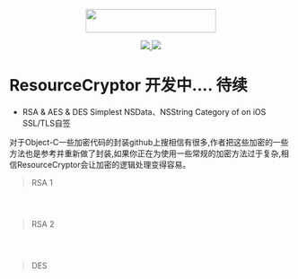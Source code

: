 
<p align="center">
<img src="https://github.com/JadenTeng/ResourceCryptor/blob/master/banner.jpg" width="232" height="42"/>
</p>

<p align="center">
<a href="https://github.com/JadenTeng/ResourceCryptor">
<img src="https://travis-ci.com/JadenTeng/ResourceCryptor.svg?branch=master">
</a>
   <a href="https://github.com/JadenTeng/ResourceCryptor">
<img src="https://codecov.io/gh/JadenTeng/ResourceCryptor/branch/master/graph/badge.svg">
</a>

</P>



# ResourceCryptor 开发中.... 待续

* RSA & AES & DES  Simplest NSData、NSString Category of  on iOS  SSL/TLS自签

对于Object-C一些加密代码的封装github上搜相信有很多,作者把这些加密的一些方法也是参考并重新做了封装,如果你正在为使用一些常规的加密方法过于复杂,相信ResourceCryptor会让加密的逻辑处理变得容易。


> RSA  1
```objective-c

   

```

> RSA 2

```objective-c

     

```

> DES

```objective-c
     
    
```
